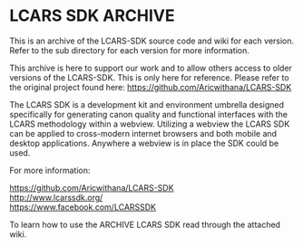 LCARS SDK ARCHIVE
============

This is an archive of the LCARS-SDK source code and wiki for each version. Refer to the sub directory for each version for more information.

This archive is here to support our work and to allow others access to older versions of the LCARS-SDK.
This is only here for reference. Please refer to the original project found here: https://github.com/Aricwithana/LCARS-SDK

The LCARS SDK is a development kit and environment umbrella designed specifically for generating canon quality and functional interfaces with the LCARS methodology within a webview.  Utilizing a webview the LCARS SDK can be applied to cross-modern internet browsers and both mobile and desktop applications.  Anywhere a webview is in place the SDK could be used.

For more information:

https://github.com/Aricwithana/LCARS-SDK <br>
http://www.lcarssdk.org/ <br>
https://www.facebook.com/LCARSSDK <br>

To learn how to use the ARCHIVE LCARS SDK read through the attached wiki.
